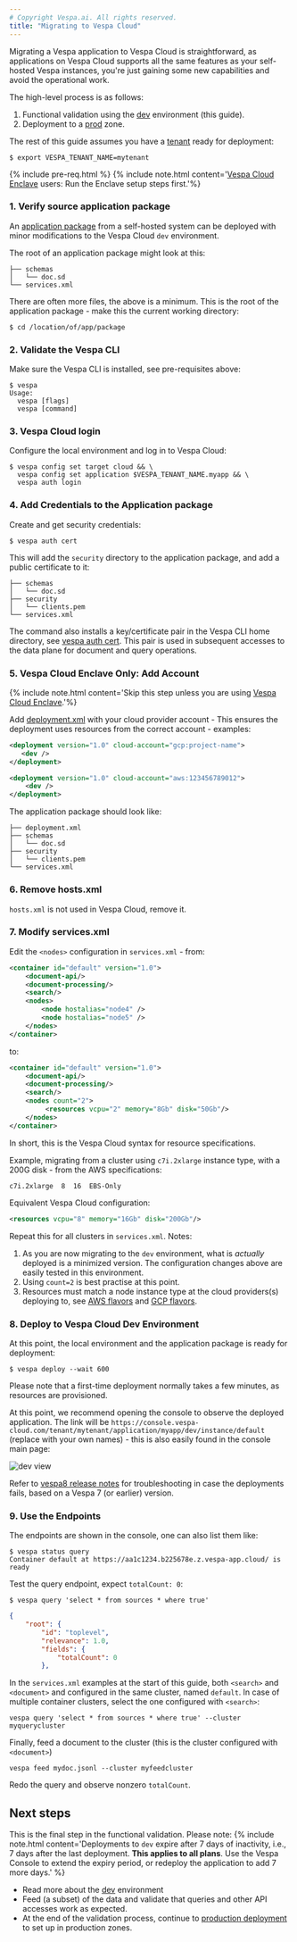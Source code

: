 ```yaml
---
# Copyright Vespa.ai. All rights reserved.
title: "Migrating to Vespa Cloud"
---
```


Migrating a Vespa application to Vespa Cloud is straightforward,
as applications on Vespa Cloud supports all the same features as your self-hosted Vespa instances,
you're just gaining some new capabilities and avoid the operational work.

The high-level process is as follows:
1. Functional validation using the [dev](https://cloud.vespa.ai/en/reference/environments.html#dev) environment (this guide).
2. Deployment to a [prod](https://cloud.vespa.ai/en/reference/environments.html#prod) zone.

The rest of this guide assumes you have a [tenant](/en/cloud/tenant-apps-instances.html) ready for deployment:
<!-- ToDo: Expand this paragraph with some more details, e.g. enclave users -->
```
$ export VESPA_TENANT_NAME=mytenant
```

{% include pre-req.html %}
{% include note.html content='[Vespa Cloud Enclave](/en/cloud/enclave/enclave.html) users: Run the Enclave setup steps first.'%}

### 1. Verify source application package
An [application package](https://cloud.vespa.ai/en/reference/application-package.html) from a self-hosted system
can be deployed with minor modifications to the Vespa Cloud `dev` environment.

The root of an application package might look at this:

```
├── schemas
│   └── doc.sd
└── services.xml
```

There are often more files, the above is a minimum.
This is the root of the application package - make this the current working directory:

```
$ cd /location/of/app/package
```


### 2. Validate the Vespa CLI
Make sure the Vespa CLI is installed, see pre-requisites above:

```
$ vespa
Usage:
  vespa [flags]
  vespa [command]
```


### 3. Vespa Cloud login
Configure the local environment and log in to Vespa Cloud:

```
$ vespa config set target cloud && \
  vespa config set application $VESPA_TENANT_NAME.myapp && \
  vespa auth login
```


### 4. Add Credentials to the Application package
Create and get security credentials:

```
$ vespa auth cert
```

This will add the `security` directory to the application package,
and add a public certificate to it:

```
├── schemas
│   └── doc.sd
├── security
│   └── clients.pem
└── services.xml
```

The command also installs a key/certificate pair in the Vespa CLI home directory, see
[vespa auth cert](https://docs.vespa.ai/en/reference/vespa-cli/vespa_auth_cert.html).
This pair is used in subsequent accesses to the data plane for document and query operations.


### 5. Vespa Cloud Enclave Only: Add Account
{% include note.html content='Skip this step unless you are using [Vespa Cloud Enclave](/en/cloud/enclave/enclave.html).'%}

Add [deployment.xml](https://cloud.vespa.ai/en/reference/deployment#deployment) with your cloud provider account -
This ensures the deployment uses resources from the correct account - examples:
```xml
<deployment version="1.0" cloud-account="gcp:project-name">
   <dev />
</deployment>
```
```xml
<deployment version="1.0" cloud-account="aws:123456789012">
    <dev />
</deployment>
```
The application package should look like:
```
├── deployment.xml
├── schemas
│   └── doc.sd
├── security
│   └── clients.pem
└── services.xml
```


### 6. Remove hosts.xml
`hosts.xml` is not used in Vespa Cloud, remove it.


### 7. Modify services.xml
Edit the `<nodes>` configuration in `services.xml` - from:
```xml
<container id="default" version="1.0">
    <document-api/>
    <document-processing/>
    <search/>
    <nodes>
        <node hostalias="node4" />
        <node hostalias="node5" />
    </nodes>
</container>
```
to:
```xml
<container id="default" version="1.0">
    <document-api/>
    <document-processing/>
    <search/>
    <nodes count="2">
         <resources vcpu="2" memory="8Gb" disk="50Gb"/>
    </nodes>
</container>
```

In short, this is the Vespa Cloud syntax for resource specifications.

Example, migrating from a cluster using `c7i.2xlarge` instance type,
with a 200G disk - from the AWS specifications:
```
c7i.2xlarge  8  16  EBS-Only
```
Equivalent Vespa Cloud configuration:
```xml
<resources vcpu="8" memory="16Gb" disk="200Gb"/>
```
Repeat this for all clusters in `services.xml`. Notes:

1. As you are now migrating to the `dev` environment, what is _actually_ deployed is a minimized version.
   The configuration changes above are easily tested in this environment.
2. Using `count=2` is best practise at this point.
3. Resources must match a node instance type at the cloud providers(s) deploying to, see
   [AWS flavors](https://cloud.vespa.ai/en/reference/aws-flavors.html)
   and [GCP flavors](https://cloud.vespa.ai/en/reference/gcp-flavors.html).


### 8. Deploy to Vespa Cloud Dev Environment
At this point, the local environment and the application package is ready for deployment:

```
$ vespa deploy --wait 600
```

Please note that a first-time deployment normally takes a few minutes,
as resources are provisioned.

At this point, we recommend opening the console to observe the deployed application.
The link will be `https://console.vespa-cloud.com/tenant/mytenant/application/myapp/dev/instance/default`
(replace with your own names) - this is also easily found in the console main page:

![dev view](/assets/img/free-trial.png)

Refer to [vespa8 release notes](https://cloud.vespa.ai/en/vespa8-release-notes) for troubleshooting
in case the deployments fails, based on a Vespa 7 (or earlier) version.





### 9. Use the Endpoints
The endpoints are shown in the console, one can also list them like:
```
$ vespa status query
Container default at https://aa1c1234.b225678e.z.vespa-app.cloud/ is ready
```

Test the query endpoint, expect `totalCount: 0`:
```
$ vespa query 'select * from sources * where true'
```
```json
{
    "root": {
        "id": "toplevel",
        "relevance": 1.0,
        "fields": {
            "totalCount": 0
        },
```

In the `services.xml` examples at the start of this guide,
both `<search>` and `<document>` and configured in the same cluster, named `default`.
In case of multiple container clusters, select the one configured with `<search>`:
```
vespa query 'select * from sources * where true' --cluster myquerycluster
```

Finally, feed a document to the cluster (this is the cluster configured with `<document>`)
```
vespa feed mydoc.jsonl --cluster myfeedcluster
```

Redo the query and observe nonzero `totalCount`.


## Next steps
This is the final step in the functional validation. Please note:
{% include note.html content='Deployments to `dev` expire after 7 days of inactivity,
i.e., 7 days after the last deployment.
**This applies to all plans**.
Use the Vespa Console to extend the expiry period, or redeploy the application to add 7 more days.' %}

* Read more about the [dev](https://cloud.vespa.ai/en/reference/environments.html#dev) environment
* Feed (a subset) of the data and validate that queries and other API accesses work as expected.
* At the end of the validation process,
  continue to [production deployment](https://cloud.vespa.ai/en/production-deployment.html) to set up in production zones.
